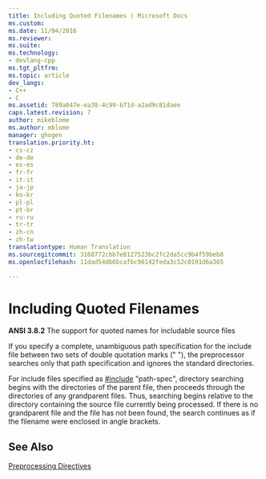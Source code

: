 ```yaml
---
title: Including Quoted Filenames | Microsoft Docs
ms.custom: 
ms.date: 11/04/2016
ms.reviewer: 
ms.suite: 
ms.technology:
- devlang-cpp
ms.tgt_pltfrm: 
ms.topic: article
dev_langs:
- C++
- C
ms.assetid: 789a047e-ea38-4c99-b71d-a2ad9c81daee
caps.latest.revision: 7
author: mikeblome
ms.author: mblome
manager: ghogen
translation.priority.ht:
- cs-cz
- de-de
- es-es
- fr-fr
- it-it
- ja-jp
- ko-kr
- pl-pl
- pt-br
- ru-ru
- tr-tr
- zh-cn
- zh-tw
translationtype: Human Translation
ms.sourcegitcommit: 3168772cbb7e8127523bc2fc2da5cc9b4f59beb8
ms.openlocfilehash: 11dad54db6bcafbc96142feda3c52c0191d6a365

---
```

# Including Quoted Filenames
**ANSI 3.8.2** The support for quoted names for includable source files  
  
 If you specify a complete, unambiguous path specification for the include file between two sets of double quotation marks (" "), the preprocessor searches only that path specification and ignores the standard directories.  
  
 For include files specified as [#include](../preprocessor/hash-include-directive-c-cpp.md) "path-spec", directory searching begins with the directories of the parent file, then proceeds through the directories of any grandparent files. Thus, searching begins relative to the directory containing the source file currently being processed. If there is no grandparent file and the file has not been found, the search continues as if the filename were enclosed in angle brackets.  
  
## See Also  
 [Preprocessing Directives](../c-language/preprocessing-directives.md)


<!--HONumber=Jan17_HO1-->


